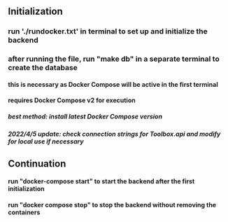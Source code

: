 ## Initialization
### run './rundocker.txt' in terminal to set up and initialize the backend
### after running the file, run "make db" in a separate terminal to create the database
#### this is necessary as Docker Compose will be active in the first terminal
#### requires Docker Compose v2 for execution
##### best method: install latest Docker Compose version
##### 2022/4/5 update: check connection strings for Toolbox.api and modify for local use if necessary

#### 
## Continuation
#### run "docker-compose start" to start the backend after the first initialization
#### run "docker compose stop" to stop the backend without removing the containers
